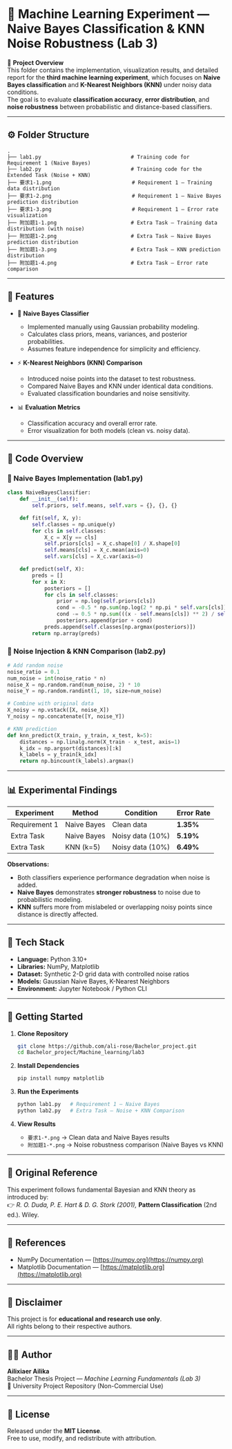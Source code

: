 # 🧠 Machine Learning Experiment — Naive Bayes Classification & KNN Noise Robustness (Lab 3)

📘 **Project Overview**  
This folder contains the implementation, visualization results, and detailed report for the **third machine learning experiment**, which focuses on **Naive Bayes classification** and **K-Nearest Neighbors (KNN)** under noisy data conditions.  
The goal is to evaluate **classification accuracy**, **error distribution**, and **noise robustness** between probabilistic and distance-based classifiers.

---

## ⚙️ Folder Structure

```plaintext
.
├── lab1.py                             # Training code for Requirement 1 (Naive Bayes)
├── lab2.py                             # Training code for the Extended Task (Noise + KNN)
├── 要求1-1.png                          # Requirement 1 – Training data distribution
├── 要求1-2.png                          # Requirement 1 – Naive Bayes prediction distribution
├── 要求1-3.png                          # Requirement 1 – Error rate visualization
├── 附加题1-1.png                        # Extra Task – Training data distribution (with noise)
├── 附加题1-2.png                        # Extra Task – Naive Bayes prediction distribution
├── 附加题1-3.png                        # Extra Task – KNN prediction distribution
├── 附加题1-4.png                        # Extra Task – Error rate comparison

```

---

## 🚀 Features

- 🧩 **Naive Bayes Classifier**
  - Implemented manually using Gaussian probability modeling.  
  - Calculates class priors, means, variances, and posterior probabilities.  
  - Assumes feature independence for simplicity and efficiency.

- ⚡ **K-Nearest Neighbors (KNN) Comparison**
  - Introduced noise points into the dataset to test robustness.  
  - Compared Naive Bayes and KNN under identical data conditions.  
  - Evaluated classification boundaries and noise sensitivity.

- 📊 **Evaluation Metrics**
  - Classification accuracy and overall error rate.  
  - Error visualization for both models (clean vs. noisy data).

---

## 🧩 Code Overview

### 🔹 Naive Bayes Implementation (lab1.py)

```python
class NaiveBayesClassifier:
    def __init__(self):
        self.priors, self.means, self.vars = {}, {}, {}

    def fit(self, X, y):
        self.classes = np.unique(y)
        for cls in self.classes:
            X_c = X[y == cls]
            self.priors[cls] = X_c.shape[0] / X.shape[0]
            self.means[cls] = X_c.mean(axis=0)
            self.vars[cls] = X_c.var(axis=0)

    def predict(self, X):
        preds = []
        for x in X:
            posteriors = []
            for cls in self.classes:
                prior = np.log(self.priors[cls])
                cond = -0.5 * np.sum(np.log(2 * np.pi * self.vars[cls]))
                cond -= 0.5 * np.sum(((x - self.means[cls]) ** 2) / self.vars[cls])
                posteriors.append(prior + cond)
            preds.append(self.classes[np.argmax(posteriors)])
        return np.array(preds)
```

### 🔹 Noise Injection & KNN Comparison (lab2.py)

```python
# Add random noise
noise_ratio = 0.1
num_noise = int(noise_ratio * n)
noise_X = np.random.rand(num_noise, 2) * 10
noise_Y = np.random.randint(1, 10, size=num_noise)

# Combine with original data
X_noisy = np.vstack([X, noise_X])
Y_noisy = np.concatenate([Y, noise_Y])

# KNN prediction
def knn_predict(X_train, y_train, x_test, k=5):
    distances = np.linalg.norm(X_train - x_test, axis=1)
    k_idx = np.argsort(distances)[:k]
    k_labels = y_train[k_idx]
    return np.bincount(k_labels).argmax()
```

---

## 📊 Experimental Findings

| Experiment | Method | Condition | Error Rate |
|-------------|---------|------------|-------------|
| Requirement 1 | Naive Bayes | Clean data | **1.35%** |
| Extra Task | Naive Bayes | Noisy data (10%) | **5.19%** |
| Extra Task | KNN (k=5) | Noisy data (10%) | **6.49%** |

**Observations:**  
- Both classifiers experience performance degradation when noise is added.  
- **Naive Bayes** demonstrates **stronger robustness** to noise due to probabilistic modeling.  
- **KNN** suffers more from mislabeled or overlapping noisy points since distance is directly affected.  

---

## 🧠 Tech Stack

- **Language:** Python 3.10+  
- **Libraries:** NumPy, Matplotlib  
- **Dataset:** Synthetic 2-D grid data with controlled noise ratios  
- **Models:** Gaussian Naive Bayes, K-Nearest Neighbors  
- **Environment:** Jupyter Notebook / Python CLI  

---

## 🚀 Getting Started

1. **Clone Repository**
   ```bash
   git clone https://github.com/ali-rose/Bachelor_project.git
   cd Bachelor_project/Machine_learning/lab3
   ```

2. **Install Dependencies**
   ```bash
   pip install numpy matplotlib
   ```

3. **Run the Experiments**
   ```bash
   python lab1.py   # Requirement 1 – Naive Bayes
   python lab2.py   # Extra Task – Noise + KNN Comparison
   ```

4. **View Results**
   - `要求1-*.png` → Clean data and Naive Bayes results  
   - `附加题1-*.png` → Noise robustness comparison (Naive Bayes vs KNN)  

---

## 🔗 Original Reference

This experiment follows fundamental Bayesian and KNN theory as introduced by:  
👉 *R. O. Duda, P. E. Hart & D. G. Stork (2001),* **Pattern Classification** (2nd ed.). Wiley.  

---

## 📄 References

- NumPy Documentation — [https://numpy.org](https://numpy.org)  
- Matplotlib Documentation — [https://matplotlib.org](https://matplotlib.org)  

---

## 🧩 Disclaimer

This project is for **educational and research use only**.  
All rights belong to their respective authors.

---

## 👨‍💻 Author

**Ailixiaer Ailika**  
Bachelor Thesis Project — *Machine Learning Fundamentals (Lab 3)*  
📍 University Project Repository (Non-Commercial Use)

---

## 🪪 License

Released under the **MIT License**.  
Free to use, modify, and redistribute with attribution.
